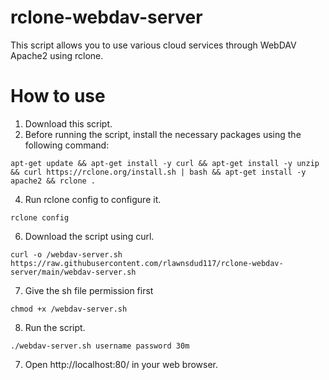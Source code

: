 # rclone-webdav-server

This script allows you to use various cloud services through WebDAV Apache2 using rclone.

# How to use
1. Download this script.
2. Before running the script, install the necessary packages using the following command:
```
apt-get update && apt-get install -y curl && apt-get install -y unzip && curl https://rclone.org/install.sh | bash && apt-get install -y apache2 && rclone .
```
4. Run rclone config to configure it.
```
rclone config
```
6. Download the script using curl.
```
curl -o /webdav-server.sh https://raw.githubusercontent.com/rlawnsdud117/rclone-webdav-server/main/webdav-server.sh
```
7. Give the sh file permission first
```
chmod +x /webdav-server.sh
```
8.  Run the script.
```
./webdav-server.sh username password 30m
```
7. Open http://localhost:80/ in your web browser.
